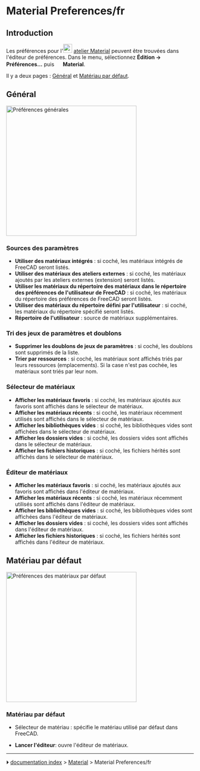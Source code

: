 # Material Preferences/fr
## Introduction

Les préférences pour l\'<img alt="" src=images/Workbench_Material.svg  style="width:24px;"> [atelier Material](Material_Workbench/fr.md) peuvent être trouvées dans l\'éditeur de préférences. Dans le menu, sélectionnez **Édition → Préférences...** puis **<img src="images/Workbench_Material.svg" width=16px> Material**.

Il y a deux pages : [Général](#Général.md) et [Matériau par défaut](#Matériau_par_défaut.md).



## Général

<img alt="Préférences générales" src=images/Preferences_Material_Page_General.png  style="width:350px;">



### Sources des paramètres 

-   **Utiliser des matériaux intégrés** : si coché, les matériaux intégrés de FreeCAD seront listés.
-   **Utiliser des matériaux des ateliers externes** : si coché, les matériaux ajoutés par les ateliers externes (extension) seront listés.
-   **Utiliser les matériaux du répertoire des matériaux dans le répertoire des préférences de l\'utilisateur de FreeCAD** : si coché, les matériaux du répertoire des préférences de FreeCAD seront listés.
-   **Utiliser des matériaux du répertoire défini par l\'utilisateur** : si coché, les matériaux du répertoire spécifié seront listés.
-   **Répertoire de l\'utilisateur** : source de matériaux supplémentaires.



### Tri des jeux de paramètres et doublons 

-   **Supprimer les doublons de jeux de paramètres** : si coché, les doublons sont supprimés de la liste.
-   **Trier par ressources** : si coché, les matériaux sont affichés triés par leurs ressources (emplacements). Si la case n\'est pas cochée, les matériaux sont triés par leur nom.



### Sélecteur de matériaux 

-   **Afficher les matériaux favoris** : si coché, les matériaux ajoutés aux favoris sont affichés dans le sélecteur de matériaux.
-   **Afficher les matériaux récents** : si coché, les matériaux récemment utilisés sont affichés dans le sélecteur de matériaux.
-   **Afficher les bibliothèques vides** : si coché, les bibliothèques vides sont affichées dans le sélecteur de matériaux.
-   **Afficher les dossiers vides** : si coché, les dossiers vides sont affichés dans le sélecteur de matériaux.
-   **Afficher les fichiers historiques** : si coché, les fichiers hérités sont affichés dans le sélecteur de matériaux.



### Éditeur de matériaux 

-   **Afficher les matériaux favoris** : si coché, les matériaux ajoutés aux favoris sont affichés dans l\'éditeur de matériaux.
-   **Afficher les matériaux récents** : si coché, les matériaux récemment utilisés sont affichés dans l\'éditeur de matériaux.
-   **Afficher les bibliothèques vides** : si coché, les bibliothèques vides sont affichées dans l\'éditeur de matériaux.
-   **Afficher les dossiers vides** : si coché, les dossiers vides sont affichés dans l\'éditeur de matériaux.
-   **Afficher les fichiers historiques** : si coché, les fichiers hérités sont affichés dans l\'éditeur de matériaux.



## Matériau par défaut 

<img alt="Préférences des matériaux par défaut" src=images/Preferences_Material_Page_Default_Material.png  style="width:350px;">



### Matériau par défaut 

-   Sélecteur de matériau : spécifie le matériau utilisé par défaut dans FreeCAD.

-    **Lancer l'éditeur**: ouvre l\'éditeur de matériaux.



---
⏵ [documentation index](../README.md) > [Material](Material_Workbench.md) > Material Preferences/fr
